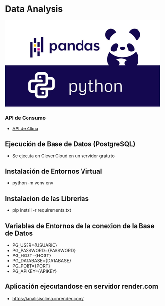 # Data Analysis

![](imagenes/pandas_python.jpg)
### API de Consumo

- [API de Clima](https://api.openweathermap.org "API de Clima OpenWeather")

## Ejecución de Base de Datos (PostgreSQL)
- Se ejecuta en Clever Cloud en un servidor gratuito

## Instalación de Entornos Virtual 
- python -m venv env 

## Instalacion de las Librerias 
- pip install -r requirements.txt


## Variables de Entornos de la conexion de la Base de Datos 
- PG_USER={USUARIO}
- PG_PASSWORD={PASSWORD}
- PG_HOST={HOST}
- PG_DATABASE={DATABASE}
- PG_PORT={PORT}
- PG_APIKEY={APIKEY}

## Aplicación ejecutandose en servidor render.com 
- https://analisisclima.onrender.com/